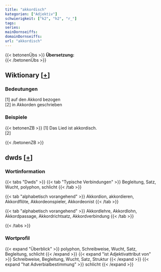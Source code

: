 ```yaml
---
title: "akkordisch"
kategorien: ["Adjektiv"]
schwierigkeit: ["k2", "h2", "r_"]
tags:
series:
mainDornseiffs:
domainDornseiffs:
url: "akkordisch"
---
```


{{< betonenÜbs >}}
**Übersetzung:**  
{{< /betonenÜbs >}}

## Wiktionary [[+](https://de.wiktionary.org/wiki/akkordisch)]

### Bedeutungen
[1] auf den Akkord bezogen  
[2] in Akkorden geschrieben  

### Beispiele
{{< betonenZB >}}
[1] Das Lied ist akkordisch.  
[2]  

{{< /betonenZB >}}


## dwds [[+](https://www.dwds.de/wb/akkordisch)]

### Wortinformation
{{< tabs "Dwds" >}}
{{< tab "Typische Verbindungen" >}}
Begleitung, Satz, Wucht, polyphon, schlicht
{{< /tab >}}

{{< tab "alphabetisch vorangehend" >}}
Akkordion, akkordieren, Akkordflöte, Akkordeonspieler, Akkordeonist
{{< /tab >}}

{{< tab "alphabetisch vorangehend" >}}
Akkordlehre, Akkordlohn, Akkordpassage, Akkordrichtsatz, Akkordverbindung
{{< /tab >}}

{{< /tabs >}}

### Wortprofil
{{< expand "Überblick" >}} polyphon, Schreibweise, Wucht, Satz, Begleitung, schlicht {{< /expand >}}
{{< expand "ist Adjektivattribut von" >}} Schreibweise, Begleitung, Wucht, Satz, Struktur {{< /expand >}}
{{< expand "hat Adverbialbestimmung" >}} schlicht {{< /expand >}}

